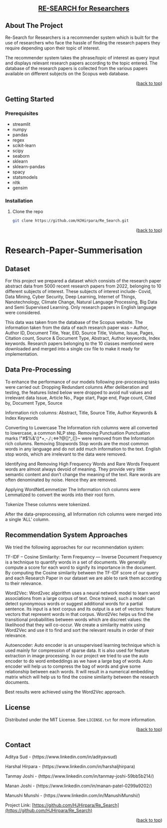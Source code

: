 <!-- PROJECT LOGO -->
<br />
<div align="center">
  <a href="https://github.com/HJHirpara/Re_Search">
    <h2>RE-SEARCH for Researchers</h2>
  </a>
</div>


<!-- ABOUT THE PROJECT -->
## About The Project

Re-Search for Researchers is a recommender system which is built for the use of researchers who face the hassle of finding the research papers they require depending upon their topic of interest.

The recommender system takes the phrase/topic of interest as query input and displays relevant research papers according to the topic entered. The database of the research papers is collected from the various papers available on different subjects on the Scopus web database. 

<p align="right">(<a href="#top">back to top</a>)</p>

<!-- GETTING STARTED -->
## Getting Started

### Prerequisites

* streamlit
* numpy
* pandas
* regex
* scikit-learn
* scipy
* seaborn
* sklearn
* sklearn-pandas
* spacy
* statsmodels
* nltk
* gensim

### Installation

1. Clone the repo
   ```sh
   git clone https://github.com/HJHirpara/Re_Search.git
   ```
<p align="right">(<a href="#top">back to top</a>)</p>


# Research-Paper-Summerisation

## Dataset
For this project we prepared a dataset which consists of the research paper abstract data from 5000 recent research papers from 2022, belonging to 10 different subjects of interest. These subjects of interest include- Covid, Data Mining, Cyber Security, Deep Learning,  Internet of Things, Nanotechnology, Climate Change, Natural Language Processing, Big Data and Semi Supervised Learning. Only research papers in English language were considered. 

This data was taken from the database of the Scopus website. The information taken from the data of each research paper was – Author, Author ID, Document Title, Year, EID, Source Title, Volume, Issue, Pages, Citation count, Source & Document Type, Abstract, Author keywords, Index keywords. Research papers belonging to the 10 classes mentioned were downloaded and merged into a single csv file to make it ready for implementation. 

## Data Pre-Processing 

To enhance the performance of our models following pre-processing tasks were carried out: 
Dropping Redundant columns
After deliberation and testing, the features listed below were dropped to avoid null values and irrelevant data
Issue, Article No., Page start, Page end, Page count, Cited by, Document Type, Source

Information rich columns: Abstract, Title, Source Title, Author Keywords & Index Keywords

Converting to Lowercase
The Information rich columns were all converted to lowercase, a common NLP step.
Removing Punctuation
Punctuation marks !"#$%&'()*+,-./:;<=>?@[\]^_{|}~  were removed from the Information rich columns.
Removing Stopwords
Stop words are the most common words in any language and do not add much information to the text. English stop words, which are irrelevant to the data were removed.

Identifying and Removing High Frequency Words and Rare Words
Frequent words are almost always devoid of meaning. They provide very little semantic content and don’t change the meaning of the text. Rare words are often denominated by noise. Hence they are removed. 

Applying WordNetLemmetizer
The Information rich columns were Lemmatized to convert the words into their root form. 

Tokenize
These columns were tokenized.

After the data-preprocessing, all Information rich columns were merged into a single ‘ALL’ column. 

## Recommendation System Approaches

We tried the following approaches for our recommendation system:

TF-IDF – Cosine Similarity:
Term Frequency — Inverse Document Frequency is a technique to quantify words in a set of documents. We generally compute a score for each word to signify its importance in the document. By computing the Cosine similarity between the TF-IDF score of our query and each Research Paper in our dataset we are able to rank them according to their relevance. 

Word2Vec:
Word2vec algorithm uses a neural network model to learn word associations from a large corpus of text. Once trained, such a model can detect synonymous words or suggest additional words for a partial sentence. Its input is a text corpus and its output is a set of vectors: feature vectors that represent words in that corpus. Word2Vec helps us find the transitional probabilities between words which are discreet values: the likelihood that they will co-occur. We create a similarity matrix using Word2Vec and use it to find and sort the relevant results in order of their relevance. 

Autoencoder:
Auto encoder is an unsupervised learning technique which is used  mainly for compression of sparse data. It is also used for feature extraction in image processing. In our project we tried to use the auto encoder to do word embeddings as we have a large bag of words. Auto encoder will help us to compress the bag of words and give some relationship between each words. It will result in a numerical embedding matrix which will help us to find the cosine similarity between the research documents.

Best results were achieved using the Word2Vec approach. 

<!-- LICENSE -->
## License

Distributed under the MIT License. See `LICENSE.txt` for more information.

<p align="right">(<a href="#top">back to top</a>)</p>

<!-- CONTACT -->
## Contact

<p>Aditya Sud - (https://www.linkedin.com/in/adityavsud)</p>
<p>Harshal Hirpara - (https://www.linkedin.com/in/harshaljhirpara)</p>
<p>Tanmay Joshi - (https://www.linkedin.com/in/tanmay-joshi-59bb5b214/)</p>
<p>Manan Joshi - (https://www.linkedin.com/in/manan-patel-0299a9202/)</p>
<p>Manushi Munshi - (https://www.linkedin.com/in/ManushiMunshi/)</p>

Project Link: [https://github.com/HJHirpara/Re_Search](https://github.com/HJHirpara/Re_Search)

<p align="right">(<a href="#top">back to top</a>)</p>

